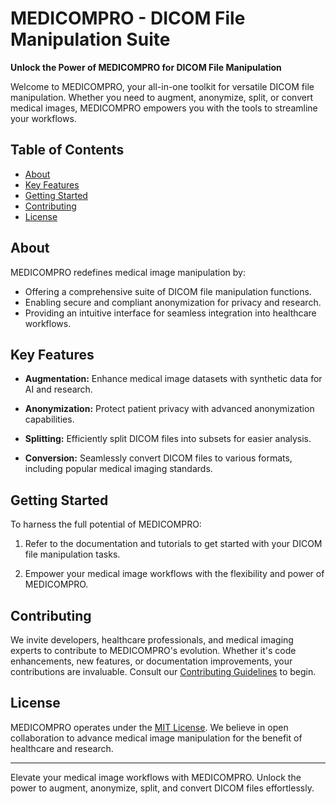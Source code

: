 # MEDICOMPRO - DICOM File Manipulation Suite

**Unlock the Power of MEDICOMPRO for DICOM File Manipulation**

Welcome to MEDICOMPRO, your all-in-one toolkit for versatile DICOM file manipulation. Whether you need to augment, anonymize, split, or convert medical images, MEDICOMPRO empowers you with the tools to streamline your workflows.

## Table of Contents
- [About](#about)
- [Key Features](#key-features)
- [Getting Started](#getting-started)
- [Contributing](#contributing)
- [License](#license)

## About

MEDICOMPRO redefines medical image manipulation by:

- Offering a comprehensive suite of DICOM file manipulation functions.
- Enabling secure and compliant anonymization for privacy and research.
- Providing an intuitive interface for seamless integration into healthcare workflows.

## Key Features

- **Augmentation:** Enhance medical image datasets with synthetic data for AI and research.

- **Anonymization:** Protect patient privacy with advanced anonymization capabilities.

- **Splitting:** Efficiently split DICOM files into subsets for easier analysis.

- **Conversion:** Seamlessly convert DICOM files to various formats, including popular medical imaging standards.

## Getting Started

To harness the full potential of MEDICOMPRO:

1. Refer to the documentation and tutorials to get started with your DICOM file manipulation tasks.

2. Empower your medical image workflows with the flexibility and power of MEDICOMPRO.

## Contributing

We invite developers, healthcare professionals, and medical imaging experts to contribute to MEDICOMPRO's evolution. Whether it's code enhancements, new features, or documentation improvements, your contributions are invaluable. Consult our [Contributing Guidelines](CONTRIBUTING.md) to begin.

## License

MEDICOMPRO operates under the [MIT License](LICENSE.md). We believe in open collaboration to advance medical image manipulation for the benefit of healthcare and research.

---

Elevate your medical image workflows with MEDICOMPRO. Unlock the power to augment, anonymize, split, and convert DICOM files effortlessly.



